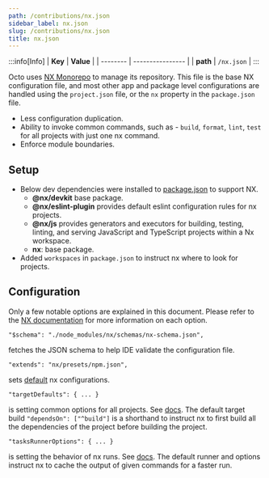 ```yaml
---
path: /contributions/nx.json
sidebar_label: nx.json
slug: /contributions/nx.json
title: nx.json
---
```


:::info[Info]
| **Key**  | **Value**        |
| -------- | ---------------- |
| **path** | `/nx.json` |
:::

Octo uses [NX Monorepo](https://nx.dev/concepts/more-concepts/why-monorepos) to manage its repository.
This file is the base NX configuration file, and most other app and package level configurations are handled
using the `project.json` file, or the `nx` property in the `package.json` file.
* Less configuration duplication.
* Ability to invoke common commands, such as - `build`, `format`, `lint`, `test`
  for all projects with just one nx command.
* Enforce module boundaries.

## Setup
* Below dev dependencies were installed to [package.json](/contributions/package.json) to support NX.
  * **@nx/devkit** base package.
  * **@nx/eslint-plugin** provides default eslint configuration rules for nx projects.
  * **@nx/js** provides generators and executors for building, testing, linting, and serving
  JavaScript and TypeScript projects within a Nx workspace.
  * **nx**: base package.
* Added `workspaces` in `package.json` to instruct nx where to look for projects.

## Configuration
Only a few notable options are explained in this document.
Please refer to the [NX documentation](https://nx.dev/reference/nx-json)
for more information on each option.

```
"$schema": "./node_modules/nx/schemas/nx-schema.json",
```
fetches the JSON schema to help IDE validate the configuration file.
<br />

```
"extends": "nx/presets/npm.json",
```
sets [default](https://github.com/nrwl/nx/blob/master/packages/nx/presets/npm.json) nx configurations.
<br />

```
"targetDefaults": { ... }
```
is setting common options for all projects. See [docs](https://nx.dev/reference/nx-json#target-defaults).
The default target build `"dependsOn": ["^build"]` is a shorthand to instruct nx to first build
all the dependencies of the project before building the project.
<br />

```
"tasksRunnerOptions": { ... }
```
is setting the behavior of nx runs. See [docs](https://nx.dev/reference/nx-json#tasks-runner-options).
The default runner and options instruct nx to cache the output of given commands for a faster run.
